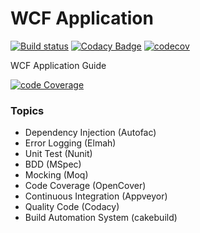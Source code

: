 # WCF Application
[![Build status](https://ci.appveyor.com/api/projects/status/i3fjcwmk4656fne9?svg=true)](https://ci.appveyor.com/project/giansalex/wcf-dependency-injection) 
[![Codacy Badge](https://api.codacy.com/project/badge/Grade/0be4b9f70fe4474aae1e4f236f62c37c)](https://www.codacy.com/app/giansalex/wcf-dependency-injection?utm_source=github.com&amp;utm_medium=referral&amp;utm_content=giansalex/wcf-dependency-injection&amp;utm_campaign=Badge_Grade)
[![codecov](https://codecov.io/gh/giansalex/wcf-dependency-injection/branch/master/graph/badge.svg)](https://codecov.io/gh/giansalex/wcf-dependency-injection)
    
WCF Application Guide

[![code Coverage](https://codecov.io/gh/giansalex/wcf-dependency-injection/commit/1a1da42b08c993d4cfc2c541b0c17b84ce890736/graphs/sunburst.svg)](https://codecov.io/gh/giansalex/wcf-dependency-injection)

### Topics
- Dependency Injection (Autofac)
- Error Logging (Elmah)
- Unit Test (Nunit)
- BDD (MSpec)
- Mocking  (Moq)
- Code Coverage (OpenCover)
- Continuous Integration (Appveyor)
- Quality Code (Codacy)
- Build Automation System (cakebuild)